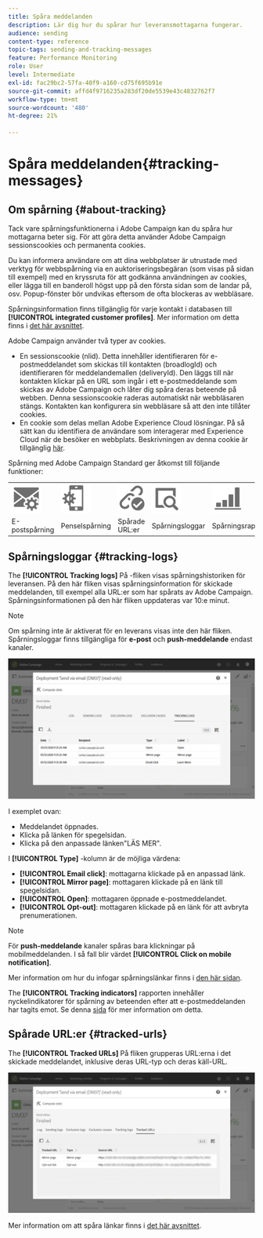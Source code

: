 ```yaml
---
title: Spåra meddelanden
description: Lär dig hur du spårar hur leveransmottagarna fungerar.
audience: sending
content-type: reference
topic-tags: sending-and-tracking-messages
feature: Performance Monitoring
role: User
level: Intermediate
exl-id: fac29bc2-57fa-40f9-a160-cd75f695b91e
source-git-commit: affd4f9716235a283df20de5539e43c4832762f7
workflow-type: tm+mt
source-wordcount: '480'
ht-degree: 21%

---
```


# Spåra meddelanden{#tracking-messages}

## Om spårning {#about-tracking}

Tack vare spårningsfunktionerna i Adobe Campaign kan du spåra hur mottagarna beter sig. För att göra detta använder Adobe Campaign sessionscookies och permanenta cookies.

Du kan informera användare om att dina webbplatser är utrustade med verktyg för webbspårning via en auktoriseringsbegäran (som visas på sidan till exempel) med en kryssruta för att godkänna användningen av cookies, eller lägga till en banderoll högst upp på den första sidan som de landar på, osv. Popup-fönster bör undvikas eftersom de ofta blockeras av webbläsare.

Spårningsinformation finns tillgänglig för varje kontakt i databasen till **[!UICONTROL integrated customer profiles]**. Mer information om detta finns i [det här avsnittet](../../audiences/using/integrated-customer-profile.md).

Adobe Campaign använder två typer av cookies.

* En sessionscookie (nlid). Detta innehåller identifieraren för e-postmeddelandet som skickas till kontakten (broadlogId) och identifieraren för meddelandemallen (deliveryId). Den läggs till när kontakten klickar på en URL som ingår i ett e-postmeddelande som skickas av Adobe Campaign och låter dig spåra deras beteende på webben. Denna sessionscookie raderas automatiskt när webbläsaren stängs. Kontakten kan konfigurera sin webbläsare så att den inte tillåter cookies.
* En cookie som delas mellan Adobe Experience Cloud lösningar. På så sätt kan du identifiera de användare som interagerar med Experience Cloud när de besöker en webbplats. Beskrivningen av denna cookie är tillgänglig [här](https://experienceleague.adobe.com/docs/core-services/interface/ec-cookies/cookies-mc.html).

Spårning med Adobe Campaign Standard ger åtkomst till följande funktioner:

<table>
<tr>
    <td valign="top">
        <a href="../../administration/using/configuring-email-channel.md#tracking-parameters"><img width="60px" alt="villkor" src="assets/icon_email_parameters.png"/></a>
    </td>
    <td valign="top">
        <a href="../../administration/using/push-tracking.md"><img width="60px" alt="villkor" src="assets/icon_push_parameters.png"/></a>
    </td>
    <td valign="top">
        <a href="../../designing/using/links.md#about-tracked-urls"><img width="60px" alt="villkor" src="assets/icon_url.png"/></a>
    </td>
        <td valign="top">
          <a href="../../sending/using/tracking-messages.md#tracking-logs"><img width="60px" alt="villkor" src="assets/icon_log.png"/></a>
    </td>
    </td>
    <td valign="top">
          <a href="../../reporting/using/tracking-indicators.md"><img width="60px" alt="villkor" src="assets/icon_report.png"/></a>
</tr>
<tr>
<td>E-postspårning</td>
<td>Penselspårning</td>
<td>Spårade URL:er</td>
<td>Spårningsloggar</td>
<td>Spårningsrapport</td>
</tr>
</table>

## Spårningsloggar {#tracking-logs}

The **[!UICONTROL Tracking logs]** På -fliken visas spårningshistoriken för leveransen. På den här fliken visas spårningsinformation för skickade meddelanden, till exempel alla URL:er som har spårats av Adobe Campaign. Spårningsinformationen på den här fliken uppdateras var 10:e minut.

>[!NOTE]
>
>Om spårning inte är aktiverat för en leverans visas inte den här fliken. Spårningsloggar finns tillgängliga för **e-post** och **push-meddelande** endast kanaler.

![](assets/tracking_logs.png)

I exemplet ovan:

* Meddelandet öppnades.
* Klicka på länken för spegelsidan.
* Klicka på den anpassade länken&quot;LÄS MER&quot;.

I **[!UICONTROL Type]** -kolumn är de möjliga värdena:

* **[!UICONTROL Email click]**: mottagarna klickade på en anpassad länk.
* **[!UICONTROL Mirror page]**: mottagaren klickade på en länk till spegelsidan.
* **[!UICONTROL Open]**: mottagaren öppnade e-postmeddelandet.
* **[!UICONTROL Opt-out]**: mottagaren klickade på en länk för att avbryta prenumerationen.

>[!NOTE]
>
>För **push-meddelande** kanaler spåras bara klickningar på mobilmeddelanden. I så fall blir värdet **[!UICONTROL Click on mobile notification]**.

Mer information om hur du infogar spårningslänkar finns i [den här sidan](../../designing/using/links.md#inserting-a-link).

The **[!UICONTROL Tracking indicators]** rapporten innehåller nyckelindikatorer för spårning av beteenden efter att e-postmeddelanden har tagits emot. Se denna [sida](../../reporting/using/tracking-indicators.md) för mer information om detta.

## Spårade URL:er {#tracked-urls}

The **[!UICONTROL Tracked URLs]** På fliken grupperas URL:erna i det skickade meddelandet, inklusive deras URL-typ och deras käll-URL.

![](assets/sending_delivery6.png)

Mer information om att spåra länkar finns i [det här avsnittet](../../designing/using/links.md#about-tracked-urls).
